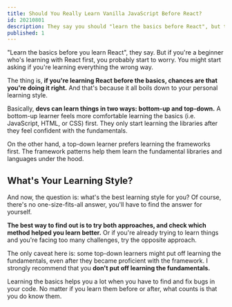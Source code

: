 ```yaml
---
title: Should You Really Learn Vanilla JavaScript Before React?
id: 20210801
description: They say you should "learn the basics before React", but that's not always right. What really matters are your learning preferences.
published: 1
---
```


"Learn the basics before you learn React", they say. But if you're a beginner who's learning with React first, you probably start to worry. You might start asking if you're learning everything the wrong way.

The thing is, **if you're learning React before the basics, chances are that you're doing it right.** And that's because it all boils down to your personal learning style.

Basically, **devs can learn things in two ways: bottom-up and top-down.** A bottom-up learner feels more comfortable learning the basics (i.e. JavaScript, HTML, or CSS) first. They only start learning the libraries after they feel confident with the fundamentals.

On the other hand, a top-down learner prefers learning the frameworks first. The framework patterns help them learn the fundamental libraries and languages under the hood.

## What's Your Learning Style?

And now, the question is: what's the best learning style for you? Of course, there's no one-size-fits-all answer, you'll have to find the answer for yourself.

**The best way to find out is to try both approaches, and check which method helped you learn better.** Or if you're already trying to learn things and you're facing too many challenges, try the opposite approach.

The only caveat here is: some top-down learners might put off learning the fundamentals, even after they became proficient with the framework. I strongly recommend that you **don't put off learning the fundamentals.**

Learning the basics helps you a lot when you have to find and fix bugs in your code. No matter if you learn them before or after, what counts is that you do know them.

